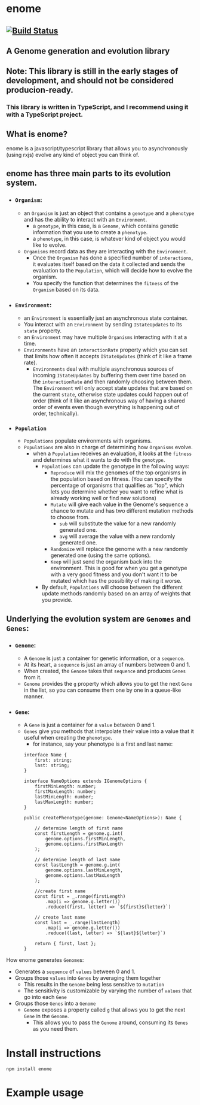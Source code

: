 # enome 
## [![Build Status](https://travis-ci.org/fiberwire/enome.svg?branch=master)](https://travis-ci.org/fiberwire/enome)
## A Genome generation and evolution library

## Note: This library is still in the early stages of development, and should not be considered producion-ready.

### This library is written in TypeScript, and I recommend using it with a TypeScript project.

## What is enome?
enome is a javascript/typescript library that allows you to asynchronously (using rxjs) evolve any kind of object you can think of.

## enome has three main parts to its evolution system.

* ### `Organism`:
    * an `Organism` is just an object that contains a `genotype` and a `phenotype` and has the ability to interact with an `Environment`.
        * a `genotype`, in this case, is a `Genome`, which contains genetic information that you use to create a `phenotype`.
        * a `phenotype`, in this case, is whatever kind of object you would like to evolve.
    * `Organisms` record data as they are interacting with the `Environment`.
        * Once the `Organism` has done a specified number of `interactions`, it evaluates itself based on the data it collected and sends the evaluation to the `Population`, which will decide how to evolve the organism.
        * You specify the function that determines the `fitness` of the `Organism` based on its data.
    
* ### `Environment`:
    * an `Environment` is essentially just an asynchronous state container.
    * You interact with an `Environment` by sending `IStateUpdates` to its `state` property.
    * an `Environment` may have multiple `Organisms` interacting with it at a time.
    * `Environments` have an `interactionRate` property which you can set that limits how often it accepts `IStateUpdates` (think of it like a frame rate).
        * `Environments` deal with multiple asynchronous sources of incoming `IStateUpdates` by buffering them over time based on the `interactionRate` and then randomly choosing between them. The `Environment` will only accept state updates that are based on the current `state`, otherwise state updates could happen out of order (think of it like an asynchronous way of having a shared order of events even though everything is happening out of order, technically).

* ### `Population`
    * `Populations` populate environments with organisms.
    * `Populations` are also in charge of determining how `Organisms` evolve.
        * when a `Population` receives an evaluation, it looks at the `fitness` and determines what it wants to do with the `genotype`.
            * `Populations` can update the genotype in the following ways:
                * `Reproduce` will mix the genomes of the top organisms in the population based on fitness. (You can specify the percentage of organisms that qualifies as "top", which lets you determine whether you want to refine what is already working well or find new solutions)
                * `Mutate` will give each value in the Genome's sequence a chance to mutate and has two different mutation methods to choose from.
                    * `sub` will substitute the value for a new randomly generated one.
                    * `avg` will average the value with a new randomly generated one.
                * `Randomize` will replace the genome with a new randomly generated one (using the same options).
                * `Keep` will just send the organism back into the environment. This is good for when you get a genotype with a very good fitness and you don't want it to be mutated which has the possibility of making it worse.
            * By default, `Populations` will choose between the different update methods randomly based on an array of weights that you provide.
                

## Underlying the evolution system are `Genomes` and `Genes`:
* ### `Genome`:
    * A `Genome` is just a container for genetic information, or a `sequence`.
    * At its heart, a `sequence` is just an array of numbers between 0 and 1.
    * When created, the `Genome` takes that `sequence` and produces `Genes` from it.
    * `Genome` provides the `g` property which allows you to get the next `Gene` in the list, so you can consume them one by one in a queue-like manner.
* ### `Gene`:
    * A `Gene` is just a container for a `value` between 0 and 1.
    * `Genes` give you methods that interpolate their value into a value that it useful when creating the `phenotype`.
        * for instance, say your phenotype is a first and last name:
        ```
        interface Name {
            first: string;
            last: string;
        }

        interface NameOptions extends IGenomeOptions {
            firstMinLength: number;
            firstMaxLength: number;
            lastMinLength: number;
            lastMaxLength: number;
        }

        public createPhenotype(genome: Genome<NameOptions>): Name {

            // determine length of first name
            const firstLength = genome.g.int(
                genome.options.firstMinLength, 
                genome.options.firstMaxLength
            );

            // determine length of last name
            const lastLength = genome.g.int(
                genome.options.lastMinLength, 
                genome.options.lastMaxLength
            );

            //create first name
            const first = _.range(firstLength)
                .map(i => genome.g.letter())
                .reduce((first, letter) => `${first}${letter}`)

            // create last name
            const last = _.range(lastLength)
                .map(i => genome.g.letter())
                .reduce((last, letter) => `${last}${letter}`)

            return { first, last };
        }
        
        ```

How enome generates `Genome`s:
- Generates a `sequence` of `values` between 0 and 1.
- Groups those `values` into `Genes` by averaging them together
  - This results in the `Genome` being less sensitive to `mutation`
  - The sensitivity is customizable by varying the number of `values` that go into each `Gene`
- Groups those `Genes` into a `Genome`
  - `Genome` exposes a property called `g` that allows you to get the next `Gene` in the `Genome`.
    - This allows you to pass the `Genome` around, consuming its `Genes` as you need them.


# Install instructions
```
npm install enome
```

# Example usage